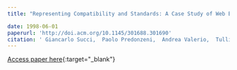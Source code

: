 ```yaml
---
title: "Representing Compatibility and Standards: A Case Study of Web Browsers"

date: 1998-06-01
paperurl: 'http://doi.acm.org/10.1145/301688.301690'
citation: ' Giancarlo Succi,  Paolo Predonzeni,  Andrea Valerio,  Tullio Vernazza, &quot;Representing Compatibility and Standards: A Case Study of Web Browsers.&quot;, 1998.'
---
```

[Access paper here](http://doi.acm.org/10.1145/301688.301690){:target="_blank"}

